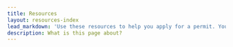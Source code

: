 ```yaml
---
title: Resources
layout: resources-index
lead_markdown: 'Use these resources to help you apply for a permit. You can access applications and forms, explore the glossary of terms, or view contact information and sample plans.'
description: What is this page about?
---
```



